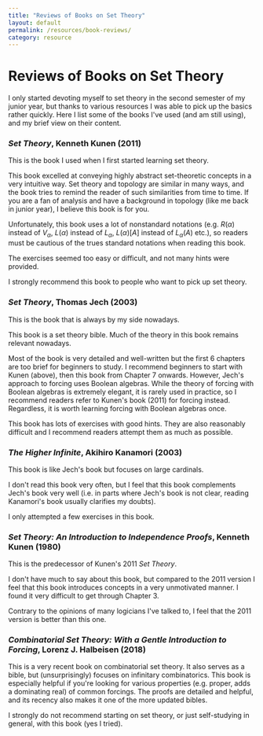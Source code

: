 ```yaml
---
title: "Reviews of Books on Set Theory"
layout: default
permalink: /resources/book-reviews/
category: resource
---
```


# Reviews of Books on Set Theory

I only started devoting myself to set theory in the second semester of my junior year, but thanks to various resources I was able to pick up the basics rather quickly. Here I list some of the books I've used (and am still using), and my brief view on their content.

### <i>Set Theory</i>, Kenneth Kunen (2011)

This is the book I used when I first started learning set theory. 

This book excelled at conveying highly abstract set-theoretic concepts in a very intuitive way. Set theory and topology are similar in many ways, and the book tries to remind the reader of such similarities from time to time. If you are a fan of analysis and have a background in topology (like me back in junior year), I believe this book is for you.

Unfortunately, this book uses a lot of nonstandard notations (e.g. $R(\alpha)$ instead of $V_\alpha$, $L(\alpha)$ instead of $L_\alpha$, $L(\alpha)[A]$ instead of $L_\alpha(A)$ etc.), so readers must be cautious of the trues standard notations when reading this book.

The exercises seemed too easy or difficult, and not many hints were provided.

I strongly recommend this book to people who want to pick up set theory.


### <i>Set Theory</i>, Thomas Jech (2003)

This is the book that is always by my side nowadays.

This book is a set theory bible. Much of the theory in this book remains relevant nowadays. 

Most of the book is very detailed and well-written but the first 6 chapters are too brief for beginners to study. I recommend beginners to start with Kunen (above), then this book from Chapter 7 onwards. However, Jech's approach to forcing uses Boolean algebras. While the theory of forcing with Boolean algebras is extremely elegant, it is rarely used in practice, so I recommend readers refer to Kunen's book (2011) for forcing instead. Regardless, it is worth learning forcing with Boolean algebras once.

This book has lots of exercises with good hints. They are also reasonably difficult and I recommend readers attempt them as much as possible.


### <i>The Higher Infinite</i>, Akihiro Kanamori (2003)

This book is like Jech's book but focuses on large cardinals.

I don't read this book very often, but I feel that this book complements Jech's book very well (i.e. in parts where Jech's book is not clear, reading Kanamori's book usually clarifies my doubts).

I only attempted a few exercises in this book.


### <i>Set Theory: An Introduction to Independence Proofs</i>, Kenneth Kunen (1980)

This is the predecessor of Kunen's 2011 <i>Set Theory</i>. 

I don't have much to say about this book, but compared to the 2011 version I feel that this book introduces concepts in a very unmotivated manner. I found it very difficult to get through Chapter 3.

Contrary to the opinions of many logicians I've talked to, I feel that the 2011 version is better than this one.


### <i>Combinatorial Set Theory: With a Gentle Introduction to Forcing</i>, Lorenz J. Halbeisen (2018)

This is a very recent book on combinatorial set theory. It also serves as a bible, but (unsurprisingly) focuses on infinitary combinatorics. This book is especially helpful if you're looking for various properties (e.g. proper, adds a dominating real) of common forcings. The proofs are detailed and helpful, and its recency also makes it one of the more updated bibles.

I strongly do not recommend starting on set theory, or just self-studying in general, with this book (yes I tried).